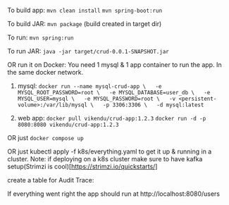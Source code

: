 To build app:
`mvn clean install`
`mvn spring-boot:run`

To build JAR:
`mvn package`
(build created in target dir)

To run:
`mvn spring:run`

To run JAR:
`java -jar target/crud-0.0.1-SNAPSHOT.jar`

OR run it on Docker:
You need 1 mysql & 1 app container to run the app. In the same docker network.

1. mysql:
`docker run --name mysql-crud-app \  
  -e MYSQL_ROOT_PASSWORD=root \  
  -e MYSQL_DATABASE=user_db \  
  -e MYSQL_USER=mysql \  
  -e MYSQL_PASSWORD=root \  
  -v <persistent-volume>:/var/lib/mysql \  
  -p 3306:3306 \  
  -d mysql:latest`
  
2. web app:
`docker pull vikendu/crud-app:1.2.3`
`docker run -d -p 8080:8080 vikendu/crud-app:1.2.3`

OR just `docker compose up`  

OR just kubectl apply -f k8s/everything.yaml to get it up & running in a cluster.
Note: if deploying on a k8s cluster make sure to have kafka setup(Strimzi is cool)[https://strimzi.io/quickstarts/]

create a table for Audit Trace:

If everything went right the app should run at http://localhost:8080/users  